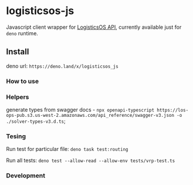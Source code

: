 # logisticsos-js

Javascript client wrapper for [LogisticsOS API](https://www.logisticsos.com/docs?version=3), currently available just for `deno` runtime.

## Install

deno url: `https://deno.land/x/logisticsos_js`

### How to use


### Helpers

generate types from swagger docs - `npx openapi-typescript https://los-ops-pub.s3.us-west-2.amazonaws.com/api_reference/swagger-v3.json -o ./solver-types-v3.d.ts`;

### Tesing 

Run test for particular file: 
`deno task test:routing`


Run all tests:
`deno test --allow-read --allow-env tests/vrp-test.ts`

### Development
